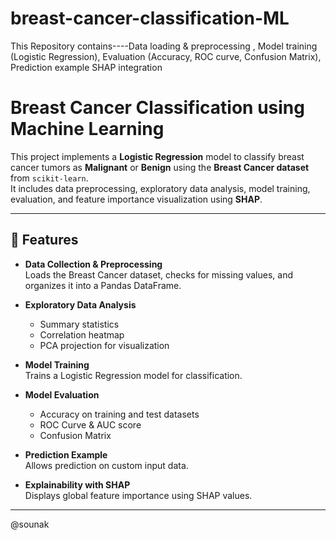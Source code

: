 # breast-cancer-classification-ML
This Repository contains----Data loading &amp; preprocessing , Model training (Logistic Regression), Evaluation (Accuracy, ROC curve, Confusion Matrix), Prediction example  SHAP integration

# Breast Cancer Classification using Machine Learning

This project implements a **Logistic Regression** model to classify breast cancer tumors as **Malignant** or **Benign** using the **Breast Cancer dataset** from `scikit-learn`.  
It includes data preprocessing, exploratory data analysis, model training, evaluation, and feature importance visualization using **SHAP**.

---

## 📌 Features
- **Data Collection & Preprocessing**  
  Loads the Breast Cancer dataset, checks for missing values, and organizes it into a Pandas DataFrame.

- **Exploratory Data Analysis**  
  - Summary statistics  
  - Correlation heatmap  
  - PCA projection for visualization  

- **Model Training**  
  Trains a Logistic Regression model for classification.

- **Model Evaluation**  
  - Accuracy on training and test datasets  
  - ROC Curve & AUC score  
  - Confusion Matrix  

- **Prediction Example**  
  Allows prediction on custom input data.

- **Explainability with SHAP**  
  Displays global feature importance using SHAP values.

---
@sounak
